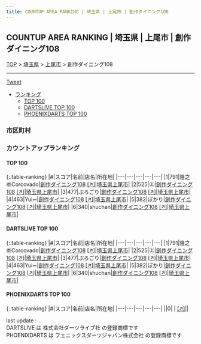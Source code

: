 ```yaml
---
title: COUNTUP AREA RANKING | 埼玉県 | 上尾市 | 創作ダイニング108
---
```

## COUNTUP AREA RANKING | 埼玉県 | 上尾市 | 創作ダイニング108

[TOP](/darts/rank/) > [埼玉県](/darts/rank/埼玉県/) > [上尾市](/darts/rank/埼玉県/上尾市/) > 創作ダイニング108

___

<a href="https://twitter.com/share?ref_src=twsrc%5Etfw" data-text="COUNTUP AREA RANKING | 埼玉県上尾市創作ダイニング108" class="twitter-share-button" data-hashtags="DARTSLIVE,PHOENIXDARTS,darts,ダーツ" data-show-count="false">Tweet</a>

* [ランキング](#カウントアップランキング)
    * [TOP 100](#top-100)
    * [DARTSLIVE TOP 100](#dartslive-top-100)
    * [PHOENIXDARTS TOP 100](#phoenixdarts-top-100)

### 市区町村

<ul>

</ul>

### カウントアップランキング

#### TOP 100



{:.table-ranking}
|#|スコア|名前|店名|所在地|
|---|---|---|---|---|
|1|791|<span class="rank-name-dl">隆之㊥Corcovado</span>|<a href="/darts/rank/shops/d8987b016a34b49428032249b44395af.html">創作ダイニング108</a> <a href="https://search.dartslive.com/jp/shop/d8987b016a34b49428032249b44395af">[↗]</a>|<a href="/darts/rank/埼玉県/上尾市">埼玉県上尾市</a>|
|2|525|<span class="rank-name-dl">㊤</span>|<a href="/darts/rank/shops/d8987b016a34b49428032249b44395af.html">創作ダイニング108</a> <a href="https://search.dartslive.com/jp/shop/d8987b016a34b49428032249b44395af">[↗]</a>|<a href="/darts/rank/埼玉県/上尾市">埼玉県上尾市</a>|
|3|477|<span class="rank-name-dl">ぷろごり</span>|<a href="/darts/rank/shops/d8987b016a34b49428032249b44395af.html">創作ダイニング108</a> <a href="https://search.dartslive.com/jp/shop/d8987b016a34b49428032249b44395af">[↗]</a>|<a href="/darts/rank/埼玉県/上尾市">埼玉県上尾市</a>|
|4|463|<span class="rank-name-dl">Yui➳</span>|<a href="/darts/rank/shops/d8987b016a34b49428032249b44395af.html">創作ダイニング108</a> <a href="https://search.dartslive.com/jp/shop/d8987b016a34b49428032249b44395af">[↗]</a>|<a href="/darts/rank/埼玉県/上尾市">埼玉県上尾市</a>|
|5|382|<span class="rank-name-dl">ぽかり</span>|<a href="/darts/rank/shops/d8987b016a34b49428032249b44395af.html">創作ダイニング108</a> <a href="https://search.dartslive.com/jp/shop/d8987b016a34b49428032249b44395af">[↗]</a>|<a href="/darts/rank/埼玉県/上尾市">埼玉県上尾市</a>|
|6|340|<span class="rank-name-dl">shuchan</span>|<a href="/darts/rank/shops/d8987b016a34b49428032249b44395af.html">創作ダイニング108</a> <a href="https://search.dartslive.com/jp/shop/d8987b016a34b49428032249b44395af">[↗]</a>|<a href="/darts/rank/埼玉県/上尾市">埼玉県上尾市</a>|


#### DARTSLIVE TOP 100



{:.table-ranking}
|#|スコア|名前|店名|所在地|
|---|---|---|---|---|
|1|791|<span class="rank-name-dl">隆之㊥Corcovado</span>|<a href="/darts/rank/shops/d8987b016a34b49428032249b44395af.html">創作ダイニング108</a> <a href="https://search.dartslive.com/jp/shop/d8987b016a34b49428032249b44395af">[↗]</a>|<a href="/darts/rank/埼玉県/上尾市">埼玉県上尾市</a>|
|2|525|<span class="rank-name-dl">㊤</span>|<a href="/darts/rank/shops/d8987b016a34b49428032249b44395af.html">創作ダイニング108</a> <a href="https://search.dartslive.com/jp/shop/d8987b016a34b49428032249b44395af">[↗]</a>|<a href="/darts/rank/埼玉県/上尾市">埼玉県上尾市</a>|
|3|477|<span class="rank-name-dl">ぷろごり</span>|<a href="/darts/rank/shops/d8987b016a34b49428032249b44395af.html">創作ダイニング108</a> <a href="https://search.dartslive.com/jp/shop/d8987b016a34b49428032249b44395af">[↗]</a>|<a href="/darts/rank/埼玉県/上尾市">埼玉県上尾市</a>|
|4|463|<span class="rank-name-dl">Yui➳</span>|<a href="/darts/rank/shops/d8987b016a34b49428032249b44395af.html">創作ダイニング108</a> <a href="https://search.dartslive.com/jp/shop/d8987b016a34b49428032249b44395af">[↗]</a>|<a href="/darts/rank/埼玉県/上尾市">埼玉県上尾市</a>|
|5|382|<span class="rank-name-dl">ぽかり</span>|<a href="/darts/rank/shops/d8987b016a34b49428032249b44395af.html">創作ダイニング108</a> <a href="https://search.dartslive.com/jp/shop/d8987b016a34b49428032249b44395af">[↗]</a>|<a href="/darts/rank/埼玉県/上尾市">埼玉県上尾市</a>|
|6|340|<span class="rank-name-dl">shuchan</span>|<a href="/darts/rank/shops/d8987b016a34b49428032249b44395af.html">創作ダイニング108</a> <a href="https://search.dartslive.com/jp/shop/d8987b016a34b49428032249b44395af">[↗]</a>|<a href="/darts/rank/埼玉県/上尾市">埼玉県上尾市</a>|


#### PHOENIXDARTS TOP 100



{:.table-ranking}
|#|スコア|名前|店名|所在地|
|---|---|---|---|---|
||0|<span class="rank-name-dl"> </span>|<a href="/darts/rank/shops/.html"></a> <a href="">[↗]</a>|<a href="/darts/rank//"></a>|


<div class="footer border-top border-gray-light mt-5 pt-3 text-right text-gray">
    last update : <span style="font-weight: italic" id="foot_last_modified"></span><br />
    DARTSLIVE は 株式会社ダーツライブ社 の登録商標です<br />
    PHOENIXDARTS は フェニックスダーツジャパン株式会社 の登録商標です<br />
</div>

<script src="https://cdnjs.cloudflare.com/ajax/libs/jquery.tablesorter/2.31.3/js/jquery.tablesorter.min.js" integrity="sha512-qzgd5cYSZcosqpzpn7zF2ZId8f/8CHmFKZ8j7mU4OUXTNRd5g+ZHBPsgKEwoqxCtdQvExE5LprwwPAgoicguNg==" crossorigin="anonymous" referrerpolicy="no-referrer"></script>
<link rel="stylesheet" href="https://cdnjs.cloudflare.com/ajax/libs/jquery.tablesorter/2.31.3/css/theme.default.min.css" integrity="sha512-wghhOJkjQX0Lh3NSWvNKeZ0ZpNn+SPVXX1Qyc9OCaogADktxrBiBdKGDoqVUOyhStvMBmJQ8ZdMHiR3wuEq8+w==" crossorigin="anonymous" referrerpolicy="no-referrer" />
<script>
$(function() {
    $(".table-ranking").tablesorter({sortList:[[0, 0]]});
    $("#foot_last_modified").text(formatDate(new Date(document.lastModified), 'yyyy-MM-dd HH:mm:ss'));
});
</script>

<script async src="https://platform.twitter.com/widgets.js" charset="utf-8"></script>